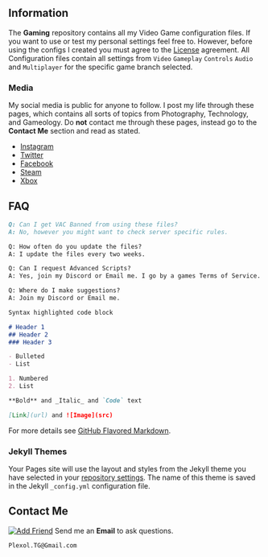 ## Information
The **Gaming** repository contains all my Video Game configuration files. If you want to use or test my personal settings feel free to. However, before using the configs I created you must agree to the [License](https://github.com/Plexol/Gaming/blob/master/LICENSE) agreement. All Configuration files contain all settings from `Video` `Gameplay` `Controls` `Audio` and `Multiplayer` for the specific game branch selected.

### Media
My social media is public for anyone to follow. I post my life through these pages, which contains all sorts of topics from Photography, Technology, and Gameology. Do **not** contact me through these pages, instead go to the **Contact Me** section and read as stated.

- [Instagram](https://www.instagram.com/plexol/)
- [Twitter](https://twitter.com/Plexol)
- [Facebook](https://www.facebook.com/Plexol/)
- [Steam](http://steamcommunity.com/id/Plexol)
- [Xbox](https://account.xbox.com/en-US/Profile?GamerTag=Plexol)

## FAQ

```markdown
Q: Can I get VAC Banned from using these files?
A: No, however you might want to check server specific rules.

Q: How often do you update the files?
A: I update the files every two weeks.

Q: Can I request Advanced Scripts?
A: Yes, join my Discord or Email me. I go by a games Terms of Service.

Q: Where do I make suggestions?
A: Join my Discord or Email me.
```


```markdown
Syntax highlighted code block

# Header 1
## Header 2
### Header 3

- Bulleted
- List

1. Numbered
2. List

**Bold** and _Italic_ and `Code` text

[Link](url) and ![Image](src)
```

For more details see [GitHub Flavored Markdown](https://guides.github.com/features/mastering-markdown/).

### Jekyll Themes

Your Pages site will use the layout and styles from the Jekyll theme you have selected in your [repository settings](https://github.com/Plexol/Gaming/settings). The name of this theme is saved in the Jekyll `_config.yml` configuration file.

## Contact Me
<a href="http://steamsignature.com"><img src="https://steamsignature.com/status/default/76561198184952842.png" alt=""/></a><a href="steam://friends/add/76561198184952842"><img src="http://steamsignature.com/AddFriend.png" alt="Add Friend"/></a>
Send me an **Email** to ask questions.

`Plexol.TG@Gmail.com`
